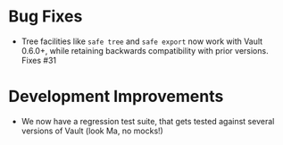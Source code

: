 # Bug Fixes

- Tree facilities like `safe tree` and `safe export` now work with
  Vault 0.6.0+, while retaining backwards compatibility with prior
  versions.  Fixes #31

# Development Improvements

- We now have a regression test suite, that gets tested against
  several versions of Vault (look Ma, no mocks!)
